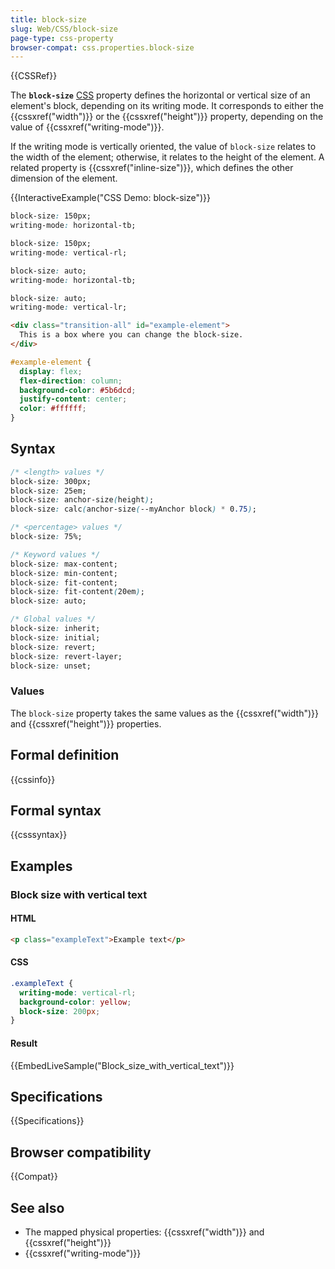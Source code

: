 ```yaml
---
title: block-size
slug: Web/CSS/block-size
page-type: css-property
browser-compat: css.properties.block-size
---
```


{{CSSRef}}

The **`block-size`** [CSS](/en-US/docs/Web/CSS) property defines the horizontal or vertical size of an element's block, depending on its writing mode. It corresponds to either the {{cssxref("width")}} or the {{cssxref("height")}} property, depending on the value of {{cssxref("writing-mode")}}.

If the writing mode is vertically oriented, the value of `block-size` relates to the width of the element; otherwise, it relates to the height of the element. A related property is {{cssxref("inline-size")}}, which defines the other dimension of the element.

{{InteractiveExample("CSS Demo: block-size")}}

```css interactive-example-choice
block-size: 150px;
writing-mode: horizontal-tb;
```

```css interactive-example-choice
block-size: 150px;
writing-mode: vertical-rl;
```

```css interactive-example-choice
block-size: auto;
writing-mode: horizontal-tb;
```

```css interactive-example-choice
block-size: auto;
writing-mode: vertical-lr;
```

```html interactive-example
<div class="transition-all" id="example-element">
  This is a box where you can change the block-size.
</div>
```

```css interactive-example
#example-element {
  display: flex;
  flex-direction: column;
  background-color: #5b6dcd;
  justify-content: center;
  color: #ffffff;
}
```

## Syntax

```css
/* <length> values */
block-size: 300px;
block-size: 25em;
block-size: anchor-size(height);
block-size: calc(anchor-size(--myAnchor block) * 0.75);

/* <percentage> values */
block-size: 75%;

/* Keyword values */
block-size: max-content;
block-size: min-content;
block-size: fit-content;
block-size: fit-content(20em);
block-size: auto;

/* Global values */
block-size: inherit;
block-size: initial;
block-size: revert;
block-size: revert-layer;
block-size: unset;
```

### Values

The `block-size` property takes the same values as the {{cssxref("width")}} and {{cssxref("height")}} properties.

## Formal definition

{{cssinfo}}

## Formal syntax

{{csssyntax}}

## Examples

### Block size with vertical text

#### HTML

```html
<p class="exampleText">Example text</p>
```

#### CSS

```css
.exampleText {
  writing-mode: vertical-rl;
  background-color: yellow;
  block-size: 200px;
}
```

#### Result

{{EmbedLiveSample("Block_size_with_vertical_text")}}

## Specifications

{{Specifications}}

## Browser compatibility

{{Compat}}

## See also

- The mapped physical properties: {{cssxref("width")}} and {{cssxref("height")}}
- {{cssxref("writing-mode")}}
